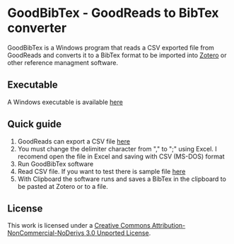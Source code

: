 # GoodBibTex - GoodReads to BibTex converter

GoodBibTex is a Windows program that reads a CSV exported file from 
GoodReads and converts it to a BibTex format to be imported into [Zotero](https://www.zotero.org/) or
other reference managment software. 

## Executable

A Windows executable is available [here](https://github.com/jedeboni/GoodBibTex/tree/master/executable)

## Quick guide

1. GoodReads can export a CSV file [here](https://www.goodreads.com/review/import)
2. You must change the delimiter character from "," to ";" using Excel. I recomend open the file in Excel and saving with CSV (MS-DOS) format
3. Run GoodBibTex software
4. Read CSV file. If you want to test there is sample file [here](https://github.com/jedeboni/GoodBibTex/tree/master/sample)
5. With Clipboard the software runs and saves a BibTex in the clipboard to be pasted at Zotero or to a file.


## License

This work is licensed under a [Creative Commons Attribution-NonCommercial-NoDerivs 3.0 Unported License](http://creativecommons.org/licenses/by-nc-nd/3.0/).

